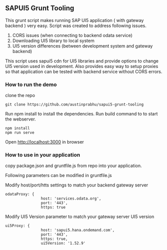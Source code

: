 ## SAPUI5 Grunt Tooling

This grunt script makes running SAP UI5 application ( with gateway backend ) very easy. Script was created to address following issues. 

1. CORS issues (when connecting to backend odata service)
2. Downloading UI5 library to local system 
3. UI5 version differences (between development system and gateway backend)

This script uses sapui5 cdn for UI5 libraries and provide options to change UI5 version used in development. Also provides easy way to setup proxies so that application can be tested with backend service without CORS errors.

### How to run the demo

clone the repo 

```
git clone https://github.com/austinprabhu/sapui5-grunt-tooling
```

Run npm install to install the dependencies. Run build command to to start the webserver.

```
npm install
npm run serve
```

Open [http://localhost:3000](http://localhost:3000) in browser

### How to use in your application

copy package.json and gruntfile.js from repo into your application. 

Following parameters can be modified in gruntfile.js

Modify host/port/htts settings to match your backend gateway server 
```
odataProxy: {
				host: 'services.odata.org',
				port: '443',
				https: true
```

Modify UI5 Version parameter to match your gateway server UI5 version
```
ui5Proxy: {
				host: 'sapui5.hana.ondemand.com',
				port: '443',
				https: true,
				ui5Version: '1.52.9'
```

